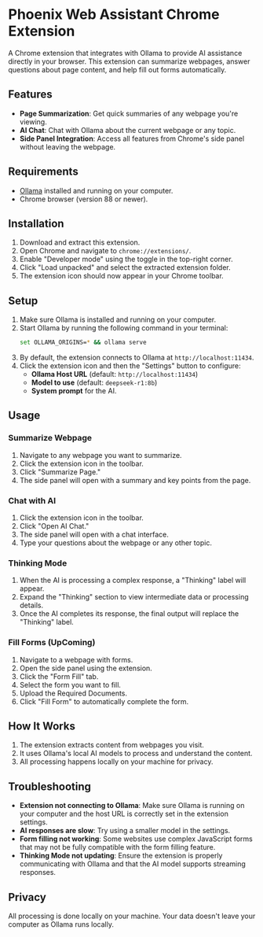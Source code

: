 # Phoenix Web Assistant Chrome Extension

A Chrome extension that integrates with Ollama to provide AI assistance directly in your browser. This extension can summarize webpages, answer questions about page content, and help fill out forms automatically. 

## Features

- **Page Summarization**: Get quick summaries of any webpage you're viewing.
- **AI Chat**: Chat with Ollama about the current webpage or any topic.
- **Side Panel Integration**: Access all features from Chrome's side panel without leaving the webpage.


## Requirements

- [Ollama](https://ollama.com/) installed and running on your computer.
- Chrome browser (version 88 or newer).

## Installation

1. Download and extract this extension.
2. Open Chrome and navigate to `chrome://extensions/`.
3. Enable "Developer mode" using the toggle in the top-right corner.
4. Click "Load unpacked" and select the extracted extension folder.
5. The extension icon should now appear in your Chrome toolbar.

## Setup

1. Make sure Ollama is installed and running on your computer.
2. Start Ollama by running the following command in your terminal:
   ```bash
   set OLLAMA_ORIGINS=* && ollama serve
   ```
3. By default, the extension connects to Ollama at `http://localhost:11434`.
4. Click the extension icon and then the "Settings" button to configure:
   - **Ollama Host URL** (default: `http://localhost:11434`)
   - **Model to use** (default: `deepseek-r1:8b`)
   - **System prompt** for the AI.

## Usage

### Summarize Webpage
1. Navigate to any webpage you want to summarize.
2. Click the extension icon in the toolbar.
3. Click "Summarize Page."
4. The side panel will open with a summary and key points from the page.

### Chat with AI
1. Click the extension icon in the toolbar.
2. Click "Open AI Chat."
3. The side panel will open with a chat interface.
4. Type your questions about the webpage or any other topic.

### Thinking Mode
1. When the AI is processing a complex response, a "Thinking" label will appear.
2. Expand the "Thinking" section to view intermediate data or processing details.
3. Once the AI completes its response, the final output will replace the "Thinking" label.

### Fill Forms (UpComing)
1. Navigate to a webpage with forms.
2. Open the side panel using the extension.
3. Click the "Form Fill" tab.
4. Select the form you want to fill.
5. Upload the Required Documents.
6. Click "Fill Form" to automatically complete the form.

## How It Works

1. The extension extracts content from webpages you visit.
2. It uses Ollama's local AI models to process and understand the content.
3. All processing happens locally on your machine for privacy.

## Troubleshooting

- **Extension not connecting to Ollama**: Make sure Ollama is running on your computer and the host URL is correctly set in the extension settings.
- **AI responses are slow**: Try using a smaller model in the settings.
- **Form filling not working**: Some websites use complex JavaScript forms that may not be fully compatible with the form filling feature.
- **Thinking Mode not updating**: Ensure the extension is properly communicating with Ollama and that the AI model supports streaming responses.

## Privacy

All processing is done locally on your machine. Your data doesn't leave your computer as Ollama runs locally.
